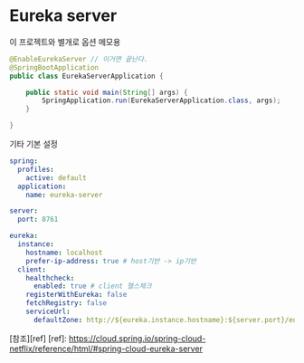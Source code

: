 # Eureka server

이 프로젝트와 별개로 옵션 메모용

```java
@EnableEurekaServer // 이거면 끝난다.
@SpringBootApplication
public class EurekaServerApplication {

    public static void main(String[] args) {
        SpringApplication.run(EurekaServerApplication.class, args);
    }

}
```

기타 기본 설정

```yml
spring:
  profiles:
    active: default
  application:
    name: eureka-server

server:
  port: 8761

eureka:
  instance:
    hostname: localhost
    prefer-ip-address: true # host기반 -> ip기반
  client:
    healthcheck:
      enabled: true # client 헬스체크
    registerWithEureka: false
    fetchRegistry: false
    serviceUrl:
      defaultZone: http://${eureka.instance.hostname}:${server.port}/eureka/

```
[참조][ref]
[ref]: https://cloud.spring.io/spring-cloud-netflix/reference/html/#spring-cloud-eureka-server
